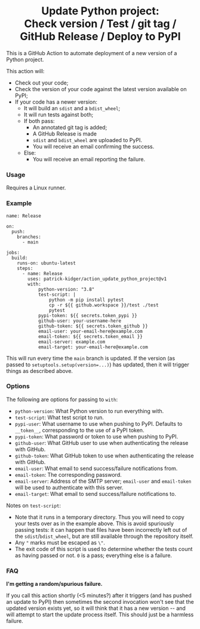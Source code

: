 <h1 align='center'>Update Python project:<br>Check version / Test / git tag / GitHub Release / Deploy to PyPI</h1>

This is a GitHub Action to automate deployment of a new version of a Python project.

This action will:
- Check out your code;
- Check the version of your code against the latest version available on PyPI;
- If your code has a newer version:
    - It will build an `sdist` and a `bdist_wheel`;
    - It will run tests against both;
    - If both pass:
        - An annotated git tag is added;
        - A GitHub Release is made
        - `sdist` and `bdist_wheel` are uploaded to PyPI.
        - You will receive an email confirming the success.
    - Else:
        - You will receive an email reporting the failure.

### Usage

Requires a Linux runner.

### Example

```
name: Release

on:
  push:
    branches:
      - main

jobs:
  build:
    runs-on: ubuntu-latest
    steps:
      - name: Release
        uses: patrick-kidger/action_update_python_project@v1
        with:
            python-version: "3.8"
            test-script: |
                python -m pip install pytest
                cp -r ${{ github.workspace }}/test ./test
                pytest
            pypi-token: ${{ secrets.token_pypi }}
            github-user: your-username-here
            github-token: ${{ secrets.token_github }}
            email-user: your-email-here@example.com
            email-token: ${{ secrets.token_email }}
            email-server: example.com
            email-target: your-email-here@example.com
```

This will run every time the `main` branch is updated. If the version (as passed to `setuptools.setup(version=...)`) has updated, then it will trigger things as described above.

### Options

The following are options for passing to `with`:

- `python-version`: What Python version to run everything with.
- `test-script`: What test script to run.
- `pypi-user`: What username to use when pushing to PyPI. Defaults to `__token__`, corresponding to the use of a PyPI token.
- `pypi-token`: What password or token to use when pushing to PyPI.
- `github-user`: What GitHub user to use when authenticating the release with GitHub.
- `github-token`: What GitHub token to use when authenticating the release with GitHub.
- `email-user`: What email to send success/failure notifications from.
- `email-token`: The corresponding password.
- `email-server`: Address of the SMTP server; `email-user` and `email-token` will be used to authenticate with this server.
- `email-target`: What email to send success/failure notifications to.

Notes on `test-script`:

- Note that it runs in a temporary directory. Thus you will need to copy your tests over as in the example above. This is avoid spuriously passing tests: it can happen that files have been incorrectly left out of the `sdist`/`bdist_wheel`, but are still available through the repository itself.
- Any `"` marks must be escaped as `\"`.
- The exit code of this script is used to determine whether the tests count as having passed or not. `0` is a pass; everything else is a failure.

### FAQ

**I'm getting a random/spurious failure.**

If you call this action shortly (<5 minutes?) after it triggers (and has pushed an update to PyPI) then sometimes the second invocation won't see that the updated version exists yet, so it will think that it has a new version -- and will attempt to start the update process itself. This should just be a harmless failure.
